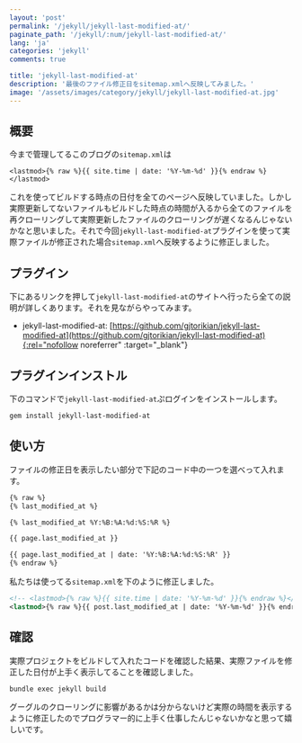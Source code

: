 ```yaml
---
layout: 'post'
permalink: '/jekyll/jekyll-last-modified-at/'
paginate_path: '/jekyll/:num/jekyll-last-modified-at/'
lang: 'ja'
categories: 'jekyll'
comments: true

title: 'jekyll-last-modified-at'
description: '最後のファイル修正日をsitemap.xmlへ反映してみました。'
image: '/assets/images/category/jekyll/jekyll-last-modified-at.jpg'
---
```


## 概要
今まで管理してるこのブログの```sitemap.xml```は

```<lastmod>{% raw %}{{ site.time | date: '%Y-%m-%d' }}{% endraw %}</lastmod>```

これを使ってビルドする時点の日付を全てのページへ反映していました。しかし実際更新してないファイルもビルドした時点の時間が入るから全てのファイルを再クローリングして実際更新したファイルのクローリングが遅くなるんじゃないかなと思いました。それで今回```jekyll-last-modified-at```プラグインを使って実際ファイルが修正された場合```sitemap.xml```へ反映するように修正しました。

## プラグイン
下にあるリンクを押して```jekyll-last-modified-at```のサイトへ行ったら全ての説明が詳しくあります。それを見ながらやってみます。

- jekyll-last-modified-at: [https://github.com/gjtorikian/jekyll-last-modified-at](https://github.com/gjtorikian/jekyll-last-modified-at){:rel="nofollow noreferrer" :target="_blank"}

## プラグインインストル
下のコマンドで```jekyll-last-modified-at```ぷログインをインストールします。

```bash
gem install jekyll-last-modified-at
```

## 使い方
ファイルの修正日を表示したい部分で下記のコード中の一つを選べって入れます。

```html
{% raw %}
{% last_modified_at %}

{% last_modified_at %Y:%B:%A:%d:%S:%R %}

{{ page.last_modified_at }}

{{ page.last_modified_at | date: '%Y:%B:%A:%d:%S:%R' }}
{% endraw %}
```
私たちは使ってる```sitemap.xml```を下のように修正しました。

```xml
<!-- <lastmod>{% raw %}{{ site.time | date: '%Y-%m-%d' }}{% endraw %}</lastmod> -->
<lastmod>{% raw %}{{ post.last_modified_at | date: '%Y-%m-%d' }}{% endraw %}</lastmod>
```

## 確認
実際プロジェクトをビルドして入れたコードを確認した結果、実際ファイルを修正した日付が上手く表示してることを確認しました。

```bash
bundle exec jekyll build
```

グーグルのクローリングに影響があるかは分からないけど実際の時間を表示するように修正したのでプログラマー的に上手く仕事したんじゃないかなと思って嬉しいです。